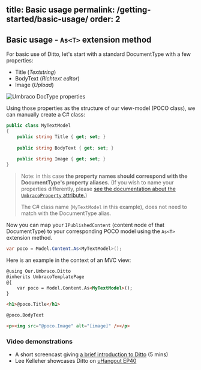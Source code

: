 title: Basic usage
permalink: /getting-started/basic-usage/
order: 2
---

## Basic usage - `As<T>` extension method

For basic use of Ditto, let's start with a standard DocumentType with a few properties:

* Title (_Textstring_)
* BodyText (_Richtext editor_)
* Image (_Upload_)

![Umbraco DocType properties](/assets/img/umbraco-doctype-properties.png)

Using those properties as the structure of our view-model (POCO class), we can manually create a C# class:

```csharp
public class MyTextModel
{
	public string Title { get; set; }
	
	public string BodyText { get; set; }
	
	public string Image { get; set; }
}
```

> Note: in this case **the property names should correspond with the DocumentType's property aliases.** (If you wish to name your properties differently, please [see the documentation about the `UmbracoProperty` attribute.](usage-advanced-attributes/#umbracoproperty))
> 
> The C# class name (`MyTextModel` in this example), does not need to match with the DocumentType alias.

Now you can map your `IPublishedContent` (content node of that DocumentType) to your corresponding POCO model using the `As<T>` extension method.

```csharp
var poco = Model.Content.As<MyTextModel>();
```

Here is an example in the context of an MVC view:

```html
@using Our.Umbraco.Ditto
@inherits UmbracoTemplatePage
@{
	var poco = Model.Content.As<MyTextModel>();
}

<h1>@poco.Title</h1>

@poco.BodyText

<p><img src="@poco.Image" alt="[image]" /></p>

```

### Video demonstrations

* A short screencast giving [a brief introduction to Ditto](https://www.screenr.com/3oRN) (5 mins)
* Lee Kelleher showcases Ditto on [uHangout EP40](https://www.youtube.com/watch?v=L40haIBLNS4)
